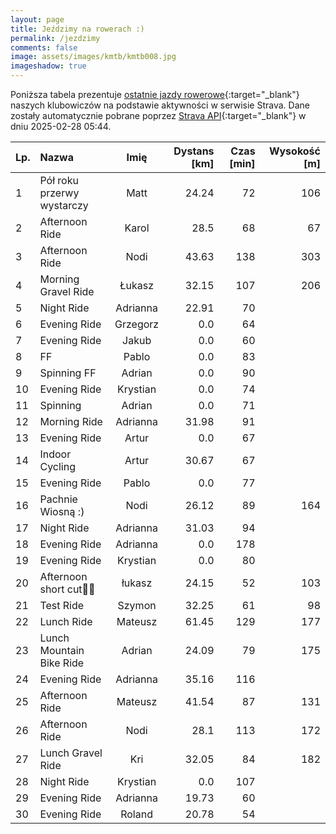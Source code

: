 ```yaml
---
layout: page
title: Jeździmy na rowerach :)
permalink: /jezdzimy
comments: false
image: assets/images/kmtb/kmtb008.jpg
imageshadow: true
---
```


Poniższa tabela prezentuje [ostatnie jazdy rowerowe](https://www.strava.com/clubs/336381){:target="_blank"} naszych klubowiczów na podstawie aktywności w serwisie Strava. Dane zostały automatycznie pobrane poprzez [Strava API](https://developers.strava.com/docs/reference/#api-Clubs-getClubActivitiesById){:target="_blank"} w dniu 2025-02-28 05:44.

Lp. | Nazwa | Imię | Dystans [km] | Czas [min] | Wysokość [m]
:--- | :--- | :---: | ---: | ---: | ---:
1|Pół roku przerwy wystarczy|Matt|24.24|72|106
2|Afternoon Ride|Karol|28.5|68|67
3|Afternoon Ride|Nodi|43.63|138|303
4|Morning Gravel Ride|Łukasz|32.15|107|206
5|Night Ride|Adrianna|22.91|70|
6|Evening Ride|Grzegorz|0.0|64|
7|Evening Ride|Jakub|0.0|60|
8|FF|Pablo|0.0|83|
9|Spinning FF|Adrian|0.0|90|
10|Evening Ride|Krystian|0.0|74|
11|Spinning|Adrian|0.0|71|
12|Morning Ride|Adrianna|31.98|91|
13|Evening Ride|Artur|0.0|67|
14|Indoor Cycling|Artur|30.67|67|
15|Evening Ride|Pablo|0.0|77|
16|Pachnie Wiosną :)|Nodi|26.12|89|164
17|Night Ride|Adrianna|31.03|94|
18|Evening Ride|Adrianna|0.0|178|
19|Evening Ride|Krystian|0.0|80|
20|Afternoon short cut💨💦|łukasz|24.15|52|103
21|Test Ride|Szymon|32.25|61|98
22|Lunch Ride|Mateusz|61.45|129|177
23|Lunch Mountain Bike Ride|Adrian|24.09|79|175
24|Evening Ride|Adrianna|35.16|116|
25|Afternoon Ride|Mateusz|41.54|87|131
26|Afternoon Ride|Nodi|28.1|113|172
27|Lunch Gravel Ride|Kri|32.05|84|182
28|Night Ride|Krystian|0.0|107|
29|Evening Ride|Adrianna|19.73|60|
30|Evening Ride|Roland|20.78|54|
